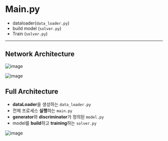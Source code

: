 # Main.py
- dataloader(```data_loader.py```)
- build model (```solver.py```)
- Train (```solver.py```)


---


## Network Architecture



![image](https://user-images.githubusercontent.com/72767245/121519560-cce71480-ca2c-11eb-96c9-e0a9be4114cf.png)


![image](https://user-images.githubusercontent.com/72767245/121519581-d5d7e600-ca2c-11eb-9e8d-185865b096ba.png)


## Full Architecture

- **dataLoader**을 생성하는 ```data_loader.py```
- 전체 프로세스 **실행**하는 ```main.py```
- **generator**와 **discriminator**가 정의된 ```model.py```
- model를 **build**하고 **training**하는 ```solver.py```

![image](https://user-images.githubusercontent.com/72767245/121520433-dde45580-ca2d-11eb-848d-6db3907b6588.png)
